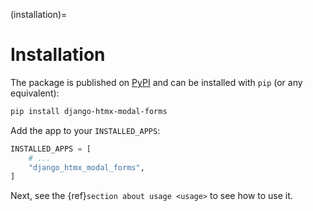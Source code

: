 (installation)=

# Installation

The package is published on [PyPI](https://pypi.org/project/django-htmx-modal-forms/) and can be installed with `pip` (or any equivalent):

```bash
pip install django-htmx-modal-forms
```

Add the app to your `INSTALLED_APPS`:

```python
INSTALLED_APPS = [
    # ...
    "django_htmx_modal_forms",
]
```

Next, see the {ref}`section about usage <usage>` to see how to use it.
